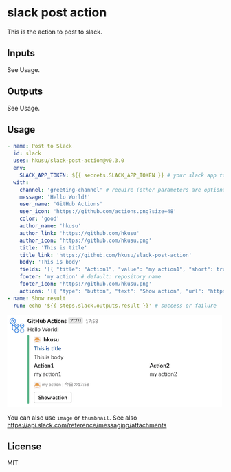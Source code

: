 # slack post action

This is the action to post to slack.

## Inputs

See Usage.

## Outputs

See Usage.

## Usage

```yaml
- name: Post to Slack
  id: slack
  uses: hkusu/slack-post-action@v0.3.0
  env:
    SLACK_APP_TOKEN: ${{ secrets.SLACK_APP_TOKEN }} # your slack app token
  with:
    channel: 'greeting-channel' # require (other parameters are optional)
    message: 'Hello World!'
    user_name: 'GitHub Actions'
    user_icon: 'https://github.com/actions.png?size=48'
    color: 'good'
    author_name: 'hkusu'
    author_link: 'https://github.com/hkusu'
    author_icon: 'https://github.com/hkusu.png'
    title: 'This is title'
    title_link: 'https://github.com/hkusu/slack-post-action'
    body: 'This is body'
    fields: '[{ "title": "Action1", "value": "my action1", "short": true }, { "title": "Action2", "value": "my action2", "short": true }]'
    footer: 'my action' # default: repository name
    footer_icon: 'https://github.com/hkusu.png'
    actions: '[{ "type": "button", "text": "Show action", "url": "https://github.com/hkusu/slack-post-action" }]'
- name: Show result
  run: echo '${{ steps.slack.outputs.result }}' # success or failure
```

![image](./doc/image.png)

You can also use `image` or `thumbnail`.
See also https://api.slack.com/reference/messaging/attachments

## License

MIT
